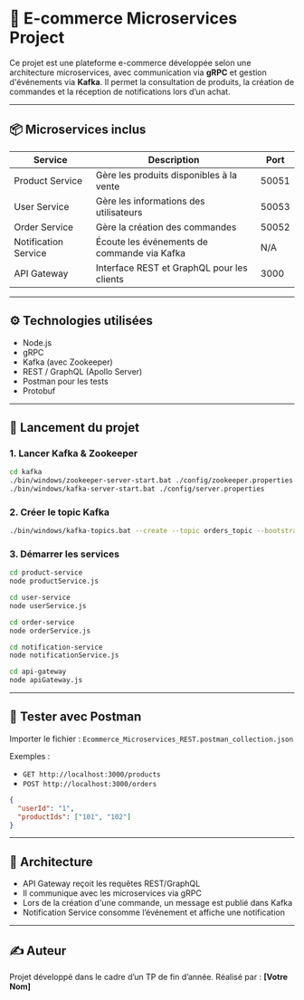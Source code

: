 # 🛒 E-commerce Microservices Project

Ce projet est une plateforme e-commerce développée selon une architecture microservices, avec communication via **gRPC** et gestion d'événements via **Kafka**. Il permet la consultation de produits, la création de commandes et la réception de notifications lors d’un achat.

---

## 📦 Microservices inclus

| Service              | Description                                          | Port    |
|----------------------|------------------------------------------------------|---------|
| Product Service       | Gère les produits disponibles à la vente            | 50051   |
| User Service          | Gère les informations des utilisateurs              | 50053   |
| Order Service         | Gère la création des commandes                      | 50052   |
| Notification Service  | Écoute les événements de commande via Kafka         | N/A     |
| API Gateway           | Interface REST et GraphQL pour les clients          | 3000    |

---

## ⚙️ Technologies utilisées

- Node.js
- gRPC
- Kafka (avec Zookeeper)
- REST / GraphQL (Apollo Server)
- Postman pour les tests
- Protobuf

---

## 🚀 Lancement du projet

### 1. Lancer Kafka & Zookeeper

```bash
cd kafka
./bin/windows/zookeeper-server-start.bat ./config/zookeeper.properties
./bin/windows/kafka-server-start.bat ./config/server.properties
```

### 2. Créer le topic Kafka

```bash
./bin/windows/kafka-topics.bat --create --topic orders_topic --bootstrap-server localhost:9092 --partitions 1 --replication-factor 1
```

### 3. Démarrer les services

```bash
cd product-service
node productService.js

cd user-service
node userService.js

cd order-service
node orderService.js

cd notification-service
node notificationService.js

cd api-gateway
node apiGateway.js
```

---

## 🧪 Tester avec Postman

Importer le fichier : `Ecommerce_Microservices_REST.postman_collection.json`

Exemples :
- `GET http://localhost:3000/products`
- `POST http://localhost:3000/orders`
```json
{
  "userId": "1",
  "productIds": ["101", "102"]
}
```

---

## 📌 Architecture

- API Gateway reçoit les requêtes REST/GraphQL
- Il communique avec les microservices via gRPC
- Lors de la création d'une commande, un message est publié dans Kafka
- Notification Service consomme l’événement et affiche une notification

---

## ✍️ Auteur

Projet développé dans le cadre d’un TP de fin d’année. Réalisé par : **[Votre Nom]**
